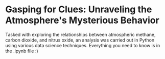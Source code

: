 # Gasping for Clues: Unraveling the Atmosphere's Mysterious Behavior
Tasked with exploring the relationships between atmospheric methane, carbon dioxide, and nitrus oxide, an analysis was carried out in Python using various data science techniques.
Everything you need to know is in the .ipynb file :) 
